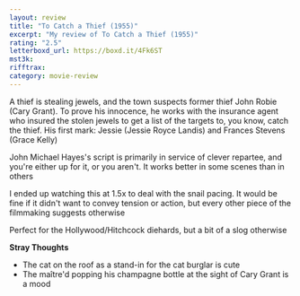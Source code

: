 ```yaml
---
layout: review
title: "To Catch a Thief (1955)"
excerpt: "My review of To Catch a Thief (1955)"
rating: "2.5"
letterboxd_url: https://boxd.it/4Fk6ST
mst3k:
rifftrax:
category: movie-review
---
```


A thief is stealing jewels, and the town suspects former thief John Robie (Cary Grant). To prove his innocence, he works with the insurance agent who insured the stolen jewels to get a list of the targets to, you know, catch the thief. His first mark: Jessie (Jessie Royce Landis) and Frances Stevens (Grace Kelly)

John Michael Hayes's script is primarily in service of clever repartee, and you're either up for it, or you aren't. It works better in some scenes than in others

I ended up watching this at 1.5x to deal with the snail pacing. It would be fine if it didn't want to convey tension or action, but every other piece of the filmmaking suggests otherwise

Perfect for the Hollywood/Hitchcock diehards, but a bit of a slog otherwise

<b>Stray Thoughts</b>

- The cat on the roof as a stand-in for the cat burglar is cute
- The maître'd popping his champagne bottle at the sight of Cary Grant is a mood
